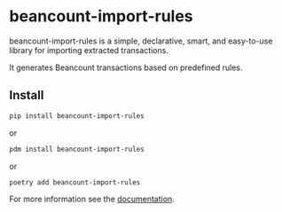 # beancount-import-rules

beancount-import-rules is a simple, declarative, smart, and easy-to-use library for importing extracted transactions.

It generates Beancount transactions based on predefined rules.


## Install

```sh
pip install beancount-import-rules
```

or

```sh
pdm install beancount-import-rules
```

or

```sh
poetry add beancount-import-rules
```

For more information see the [documentation](https://zenobi-us.github.io/beancount-import-rules/latest/).
